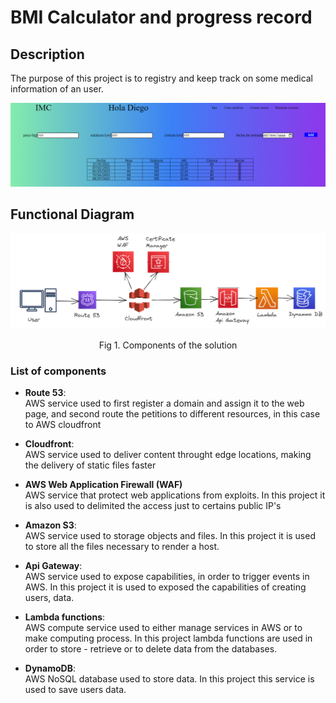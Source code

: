 # BMI Calculator and progress record

## Description

The purpose of this project is to registry and keep track on some medical information of an user.

![WebPageOverview][1]

## Functional Diagram
<!-- Functional diagram Image -->
![Component diagram][2]
<p align = "center">Fig 1. Components of the solution </p>

### List of components


- **Route 53**: <br>
AWS service used to first register a domain and assign it to the web page, and second route the petitions to different resources, in this case to AWS cloudfront

- **Cloudfront**: <br>
AWS service used to deliver content throught edge locations, making the delivery of static files faster

- **AWS Web Application Firewall (WAF)** <br>
AWS service that protect web applications from exploits. In this project it is also used to delimited the access just to certains public IP's

- **Amazon S3**: <br>
AWS service used to storage objects and files. In this project it is used to store all the files necessary to render a host.

- **Api Gateway**: <br>
AWS service used to expose capabilities, in order to trigger events in AWS. In this project it is used to exposed the capabilities of creating users, data.

- **Lambda functions**: <br>
AWS compute service used to either manage services in AWS or to make computing process. In this project lambda functions are used in order to store - retrieve or to delete data from the databases.

- **DynamoDB**: <br>
AWS NoSQL database used to store data. In this project this service is used to save users data.

[1]:Images/WebPagesScreen/BMIChestCalculatorPreview.png
[2]:Images/GeneralOverview/FunctionalDiagram.png